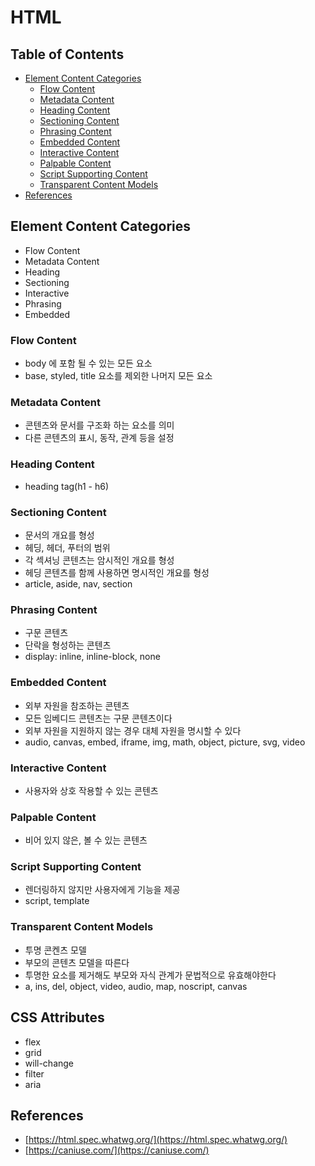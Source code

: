 # HTML

## Table of Contents

- [Element Content Categories](#element-content-categories)
  - [Flow Content](#flow-content)
  - [Metadata Content](#metadata-content)
  - [Heading Content](#heading-content)
  - [Sectioning Content](#sectioning-content)
  - [Phrasing Content](#phrasing-content)
  - [Embedded Content](#embedded-content)
  - [Interactive Content](#interactive-content)
  - [Palpable Content](#palpable-content)
  - [Script Supporting Content](#script-supporting-content)
  - [Transparent Content Models](#transparent-content-models)
- [References](#references)

## Element Content Categories

- Flow Content
- Metadata Content
- Heading
- Sectioning
- Interactive
- Phrasing
- Embedded

### Flow Content

- body 에 포함 될 수 있는 모든 요소  
- base, styled, title 요소를 제외한 나머지 모든 요소

### Metadata Content

- 콘텐츠와 문서를 구조화 하는 요소를 의미  
- 다른 콘텐츠의 표시, 동작, 관계 등을 설정

### Heading Content

- heading tag(h1 - h6)

### Sectioning Content

- 문서의 개요를 형성
- 헤딩, 헤더, 푸터의 범위
- 각 섹셔닝 콘텐츠는 암시적인 개요를 형성
- 헤딩 콘텐츠를 함께 사용하면 명시적인 개요를 형성
- article, aside, nav, section

### Phrasing Content

- 구문 콘텐츠
- 단락을 형성하는 콘텐츠
- display: inline, inline-block, none

### Embedded Content

- 외부 자원을 참조하는 콘텐츠
- 모든 임베디드 콘텐츠는 구문 콘텐츠이다
- 외부 자원을 지원하지 않는 경우 대체 자원을 명시할 수 있다
- audio, canvas, embed, iframe, img, math, object, picture, svg, video

### Interactive Content

- 사용자와 상호 작용할 수 있는 콘텐츠

### Palpable Content

- 비어 있지 않은, 볼 수 있는 콘텐츠

### Script Supporting Content

- 렌더링하지 않지만 사용자에게 기능을 제공
- script, template

### Transparent Content Models

- 투명 콘켄츠 모델
- 부모의 콘텐츠 모델을 따른다
- 투명한 요소를 제거해도 부모와 자식 관계가 문법적으로 유효해야한다
- a, ins, del, object, video, audio, map, noscript, canvas

## CSS Attributes

- flex
- grid
- will-change
- filter
- aria

## References

- [https://html.spec.whatwg.org/](https://html.spec.whatwg.org/)
- [https://caniuse.com/](https://caniuse.com/)
